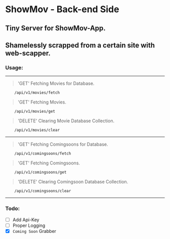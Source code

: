 # ShowMov -  Back-end Side

## Tiny Server for ShowMov-App.
## Shamelessly scrapped from a certain site with web-scapper.

### Usage:
---

> 'GET' Fetching Movies for Database.

``` 
    /api/v1/movies/fetch
```

> 'GET' Fetching Movies.

``` 
    /api/v1/movies/get
```

> 'DELETE' Clearing Movie Database Collection.

``` 
    /api/v1/movies/clear
```
___

> 'GET' Fetching Comingsoons for Database.

``` 
    /api/v1/comingsoons/fetch
```

> 'GET' Fetching Comingsoons.

``` 
    /api/v1/comingsoons/get
```

> 'DELETE' Clearing Comingsoon Database Collection.

``` 
    /api/v1/comingsoons/clear
```

---

### Todo:

- [ ] Add Api-Key
- [ ] Proper Logging
- [x] `Coming Soon` Grabber
